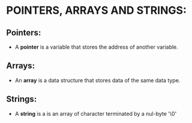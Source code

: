 # POINTERS, ARRAYS AND STRINGS:

## Pointers:
* A **pointer** is a variable that stores the address of another variable.
  
## Arrays:
* An **array** is a data structure that stores data of the same data type.
  
## Strings:
* A **string** is a is an array of character terminated by a nul-byte '\0'
